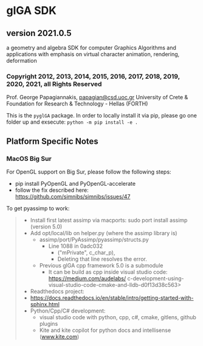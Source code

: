 # glGA SDK
## version 2021.0.5

a geometry and algebra SDK for computer Graphics Algorithms and applications with emphasis on virtual character animation, rendering, deformation

### Copyright 2012, 2013, 2014, 2015, 2016, 2017, 2018, 2019, 2020, 2021, all Rights Reserved

Prof. George Papagiannakis, papagian@csd.uoc.gr
University of Crete & Foundation for Research & Technology - Hellas (FORTH)

This is the `pyglGA` package.
In order to locally install it via pip, please go one folder up and exsecute:
`python -m pip install -e .`

## Platform Specific Notes

### MacOS Big Sur

For OpenGL support on Big Sur, please follow the following steps:
- pip install PyOpenGL and PyOpenGL-accelerate
- follow the fix described here: https://github.com/simnibs/simnibs/issues/47 

To get pyassimp to work:
>   - Install first latest assimp via macports: sudo port install assimp (version 5.0)
>   - Add opt/local/lib on helper.py (where the assimp library is)
>     - assimp/port/PyAssimp/pyassimp/structs.py
>       - Line 1088 in 0adc032
>         - ("mPrivate", c_char_p),
>         - Deleting that line resolves the error.
>     - Previous glGA cpp framework 5.0 is a submodule
>       - It can be build as cpp inside visual studio code: <https://medium.com/audelabs/> c-development-using-visual-studio-code-cmake-and-lldb-d0f13d38c563>
>- Readthedocs project:
> - <https://docs.readthedocs.io/en/stable/intro/getting-started-with-sphinx.html>
>- Python/Cpp/C# development:
>   - visual studio code with python, cpp, c#, cmake, gitlens, github plugins
>   - Kite and kite copilot for python docs and intellisense (www.kite.com)
> 